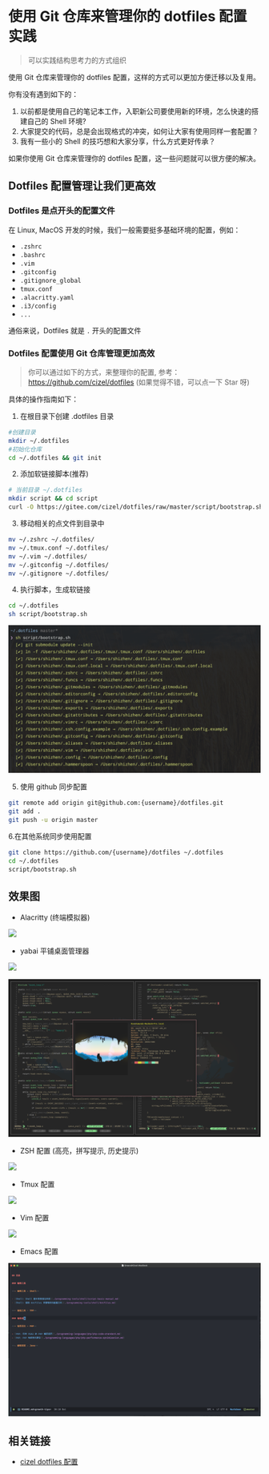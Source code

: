 # 使用 Git 仓库来管理你的 dotfiles 配置实践

> 可以实践结构思考力的方式组织

使用 Git 仓库来管理你的 dotfiles 配置，这样的方式可以更加方便迁移以及复用。

你有没有遇到如下的：

1. 以前都是使用自己的笔记本工作，入职新公司要使用新的环境，怎么快速的搭建自己的 Shell 环境?
2. 大家提交的代码，总是会出现格式的冲突，如何让大家有使用同样一套配置？ 
3. 我有一些小的 Shell 的技巧想和大家分享，什么方式更好传承？

如果你使用 Git 仓库来管理你的 dotfiles 配置，这一些问题就可以很方便的解决。

## Dotfiles 配置管理让我们更高效 

### Dotfiles 是点开头的配置文件

在 Linux, MacOS 开发的时候，我们一般需要挺多基础环境的配置，例如：

- `.zshrc`
- `.bashrc`
- `.vim`
- `.gitconfig`
- `.gitignore_global`
- `tmux.conf`
- `.alacritty.yaml`
- `.i3/config`
- `...`

通俗来说，Dotfiles 就是 `.` 开头的配置文件

### Dotfiles 配置使用 Git 仓库管理更加高效 

> 你可以通过如下的方式，来整理你的配置, 参考：https://github.com/cizel/dotfiles (如果觉得不错，可以点一下 Star 呀)

具体的操作指南如下：

1. 在根目录下创建 .dotfiles 目录

```bash
#创建目录
mkdir ~/.dotfiles
#初始化仓库
cd ~/.dotfiles && git init
```

2. 添加软链接脚本(推荐)

```bash
# 当前目录 ~/.dotfiles
mkdir script && cd script
curl -O https://gitee.com/cizel/dotfiles/raw/master/script/bootstrap.sh
```

3. 移动相关的点文件到目录中

```bash
mv ~/.zshrc ~/.dotfiles/
mv ~/.tmux.conf ~/.dotfiles/
mv ~/.vim ~/.dotfiles/
mv ~/.gitconfig ~/.dotfiles/
mv ~/.gitignore ~/.dotfiles/
```

4. 执行脚本，生成软链接

```bash
cd ~/.dotfiles
sh script/bootstrap.sh
```

![](./images/dotfiles.md_20210129_220432.png)

5. 使用 github 同步配置

```bash
git remote add origin git@github.com:{username}/dotfiles.git
git add .
git push -u origin master
```

6.在其他系统同步使用配置

```bash
git clone https://github.com/{username}/dotfiles ~/.dotfiles
cd ~/.dotfiles
script/bootstrap.sh
```

## 效果图

- Alacritty (终端模拟器)

![](./images/dotfiles.md_20210129_221550.png)

- yabai 平铺桌面管理器

![](./images/dotfiles.md_20210129_221749.png)

![](./images/dotfiles.md_20210129_221835.png)

- ZSH 配置 (高亮，拼写提示, 历史提示)

![](./images/dotfiles.md_20210129_222058.png)

- Tmux 配置

![](./images/dotfiles.md_20210129_222247.png)

- Vim 配置

![](./images/dotfiles.md_20210129_222527.png)

- Emacs 配置

![](./images/dotfiles.md_20210129_222607.png)


## 相关链接 

- [cizel dotfiles 配置](https://github.com/cizel/dotfiles)
